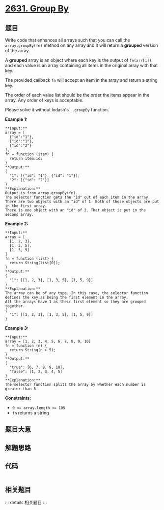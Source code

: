 # [2631. Group By](https://leetcode.com/problems/group-by)

## 题目

Write code that enhances all arrays such that you can call the
`array.groupBy(fn)` method on any array and it will return a **grouped**
version of the array.

A  **grouped**  array is an object where each key is the output of
`fn(arr[i])` and each value is an array containing all items in the original
array with that key.

The provided callback `fn` will accept an item in the array and return a
string key.

The order of each value list should be the order the items appear in the
array. Any order of keys is acceptable.

Please solve it without lodash's `_.groupBy` function.



**Example 1:**

    
    
    **Input:** 
    array = [
      {"id":"1"},
      {"id":"1"},
      {"id":"2"}
    ], 
    fn = function (item) { 
      return item.id; 
    }
    **Output:** 
    { 
      "1": [{"id": "1"}, {"id": "1"}],   
      "2": [{"id": "2"}] 
    }
    **Explanation:**
    Output is from array.groupBy(fn).
    The selector function gets the "id" out of each item in the array.
    There are two objects with an "id" of 1. Both of those objects are put in the first array.
    There is one object with an "id" of 2. That object is put in the second array.
    

**Example 2:**

    
    
    **Input:** 
    array = [
      [1, 2, 3],
      [1, 3, 5],
      [1, 5, 9]
    ]
    fn = function (list) { 
      return String(list[0]); 
    }
    **Output:** 
    { 
      "1": [[1, 2, 3], [1, 3, 5], [1, 5, 9]] 
    }
    **Explanation:**
    The array can be of any type. In this case, the selector function defines the key as being the first element in the array. 
    All the arrays have 1 as their first element so they are grouped together.
    {
      "1": [[1, 2, 3], [1, 3, 5], [1, 5, 9]]
    }
    

**Example 3:**

    
    
    **Input:** 
    array = [1, 2, 3, 4, 5, 6, 7, 8, 9, 10]
    fn = function (n) { 
      return String(n > 5);
    }
    **Output:**
    {
      "true": [6, 7, 8, 9, 10],
      "false": [1, 2, 3, 4, 5]
    }
    **Explanation:**
    The selector function splits the array by whether each number is greater than 5.
    



**Constraints:**

  * `0 <= array.length <= 105`
  * `fn` returns a string


## 题目大意

## 解题思路

## 代码

```javascript

```

## 相关题目

::: details 相关题目
:::
